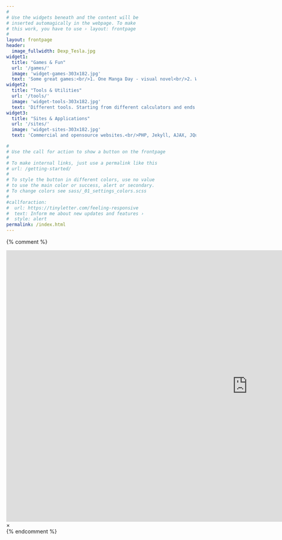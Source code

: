 ```yaml
---
#
# Use the widgets beneath and the content will be
# inserted automagically in the webpage. To make
# this work, you have to use › layout: frontpage
#
layout: frontpage
header:
  image_fullwidth: Dexp_Tesla.jpg
widget1:
  title: "Games & Fun"
  url: '/games/'
  image: 'widget-games-303x182.jpg'
  text: 'Some great games:<br/>1. One Manga Day - visual novel<br/>2. Winter Novel - visual novel<br/>3. Wordlase - word puzzle<br/>Available on <em>Steam</em>!'
widget2:
  title: "Tools & Utilities"
  url: '/tools/'
  image: 'widget-tools-303x182.jpg'
  text: 'Different tools. Starting from different calculators and ends with pseudo-random sequences generators!<br/>Most of the tools have the source code. So you can compile it by yourself.'
widget3:
  title: "Sites & Applications"
  url: '/sites/'
  image: 'widget-sites-303x182.jpg'
  text: 'Commercial and opensource websites.<br/>PHP, Jekyll, AJAX, JQuery and many other interesting technologies!<br/>Also web-based HTML/JavaScript applications.'

#
# Use the call for action to show a button on the frontpage
#
# To make internal links, just use a permalink like this
# url: /getting-started/
#
# To style the button in different colors, use no value
# to use the main color or success, alert or secondary.
# To change colors see sass/_01_settings_colors.scss
#
#callforaction:
#  url: https://tinyletter.com/feeling-responsive
#  text: Inform me about new updates and features ›
#  style: alert
permalink: /index.html
---
```

{% comment %}
<div id="videoModal" class="reveal-modal large" data-reveal="">
  <div class="flex-video widescreen vimeo" style="display: block;">
    <iframe width="1280" height="720" src="https://www.youtube.com/embed/3b5zCFSmVvU" frameborder="0" allowfullscreen></iframe>
  </div>
  <a class="close-reveal-modal">&#215;</a>
</div>
{% endcomment %}
